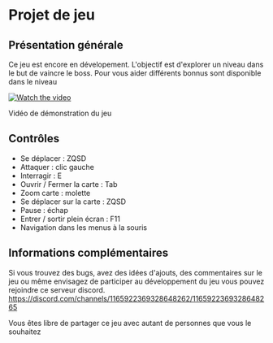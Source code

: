 
# Projet de jeu

## Présentation générale

Ce jeu est encore en dévelopement.
L'objectif est d'explorer un niveau dans le but de vaincre le boss. Pour vous aider différents bonnus sont disponible dans le niveau

[![Watch the video](https://github.com/oeodk/gameProject/blob/master/trailer.png)](https://www.youtube.com/watch?v=5xxfqDIbI04)

Vidéo de démonstration du jeu

## Contrôles

- Se déplacer : ZQSD
- Attaquer : clic gauche
- Interragir : E
- Ouvrir / Fermer la carte : Tab
- Zoom carte : molette
- Se déplacer sur la carte : ZQSD
- Pause : échap
- Entrer / sortir plein écran : F11 
- Navigation dans les menus à la souris
## Informations complémentaires

Si vous trouvez des bugs, avez des idées d'ajouts, des commentaires sur le jeu ou même envisagez de participer au développement du jeu vous pouvez rejoindre ce serveur discord.
https://discord.com/channels/1165922369328648262/1165922369328648265

Vous êtes libre de partager ce jeu avec autant de personnes que vous le souhaitez
